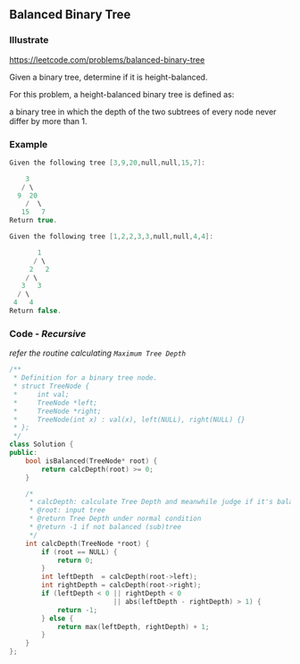 ## Balanced Binary Tree
### Illustrate
<https://leetcode.com/problems/balanced-binary-tree>

Given a binary tree, determine if it is height-balanced.

For this problem, a height-balanced binary tree is defined as:

a binary tree in which the depth of the two subtrees of every node never differ by more than 1.

### Example
```c
Given the following tree [3,9,20,null,null,15,7]:

    3
   / \
  9  20
    /  \
   15   7
Return true.

Given the following tree [1,2,2,3,3,null,null,4,4]:

       1
      / \
     2   2
    / \
   3   3
  / \
 4   4
Return false.
```

### Code - _Recursive_

_refer the routine calculating `Maximum Tree Depth`_

```c++
/**
 * Definition for a binary tree node.
 * struct TreeNode {
 *     int val;
 *     TreeNode *left;
 *     TreeNode *right;
 *     TreeNode(int x) : val(x), left(NULL), right(NULL) {}
 * };
 */
class Solution {
public:
    bool isBalanced(TreeNode* root) {
        return calcDepth(root) >= 0;
    }

    /*
     * calcDepth: calculate Tree Depth and meanwhile judge if it's balanced
     * @root: input tree
     * @return Tree Depth under normal condition
     * @return -1 if not balanced (sub)tree
     */
    int calcDepth(TreeNode *root) {
        if (root == NULL) {
            return 0;
        }
        int leftDepth  = calcDepth(root->left);
        int rightDepth = calcDepth(root->right);
        if (leftDepth < 0 || rightDepth < 0
                          || abs(leftDepth - rightDepth) > 1) {
            return -1;
        } else {
            return max(leftDepth, rightDepth) + 1;
        }
    }
};
```